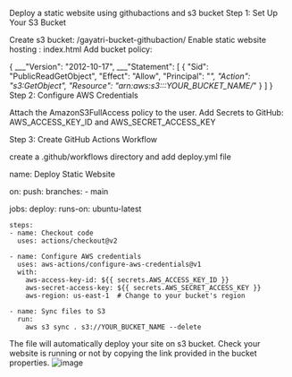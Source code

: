 Deploy a static website using githubactions and s3 bucket
Step 1: Set Up Your S3 Bucket

Create s3 bucket: /gayatri-bucket-githubaction/ Enable static website hosting : index.html Add bucket policy:

{
___"Version": "2012-10-17",
___"Statement": [
    {
      "Sid": "PublicReadGetObject",
      "Effect": "Allow",
      "Principal": "*",
      "Action": "s3:GetObject",
      "Resource": "arn:aws:s3:::YOUR_BUCKET_NAME/*"
    }
  ]
}
Step 2: Configure AWS Credentials

Attach the AmazonS3FullAccess policy to the user. Add Secrets to GitHub: AWS_ACCESS_KEY_ID and AWS_SECRET_ACCESS_KEY

Step 3: Create GitHub Actions Workflow

create a .github/workflows directory and add deploy.yml file

name: Deploy Static Website

on:
  push:
    branches:
      - main

jobs:
  deploy:
    runs-on: ubuntu-latest

    steps:
    - name: Checkout code
      uses: actions/checkout@v2

    - name: Configure AWS credentials
      uses: aws-actions/configure-aws-credentials@v1
      with:
        aws-access-key-id: ${{ secrets.AWS_ACCESS_KEY_ID }}
        aws-secret-access-key: ${{ secrets.AWS_SECRET_ACCESS_KEY }}
        aws-region: us-east-1  # Change to your bucket's region

    - name: Sync files to S3
      run:
        aws s3 sync . s3://YOUR_BUCKET_NAME --delete
        
The file will automatically deploy your site on s3 bucket. Check your website is running or not by copying the link provided in the bucket properties.
![image](https://github.com/user-attachments/assets/ef7a33c3-a181-4e5b-ab8b-5f7c9f4028e3)


